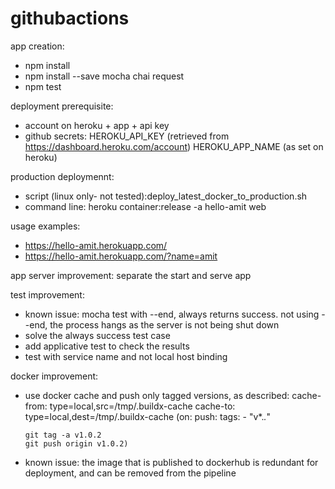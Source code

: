 # githubactions
app creation:
- npm install
- npm install --save mocha chai request
- npm test

deployment prerequisite:
- account on heroku + app + api key
- github secrets:
	HEROKU_API_KEY (retrieved from https://dashboard.heroku.com/account)
	HEROKU_APP_NAME (as set on heroku)

production deploymennt:
- script (linux only- not tested):deploy_latest_docker_to_production.sh
- command line: heroku container:release -a hello-amit web

usage examples:
- https://hello-amit.herokuapp.com/
- https://hello-amit.herokuapp.com/?name=amit


app server improvement:
separate the start and serve app

test improvement:
- known issue: mocha test with --end, always returns success. not using --end, the process hangs as the server is not being shut down
- solve the always success test case
- add applicative test to check the results
- test with service name and not local host binding

docker improvement: 
- use docker cache and push only tagged versions, as described: 
         cache-from: type=local,src=/tmp/.buildx-cache
          cache-to: type=local,dest=/tmp/.buildx-cache
    (on:
       push:
       tags:
          - "v*.*.*"

      git tag -a v1.0.2
      git push origin v1.0.2)
- known issue: the image that is published to dockerhub is redundant for deployment, and can be removed from the pipeline
